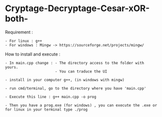 # Cryptage-Decryptage-Cesar-xOR-both-

Requirement :

    - For linux : g++
    - For windows : Mingw -> https://sourceforge.net/projects/mingw/

How to install and execute :

    - In main.cpp change : - The directory access to the folder with yours.
                           - You can traduce the UI
                           
    - install in your computer g++, (in windows with mingw) 
    
    - run cmd/terminal, go to the directory where you have 'main.cpp'
    
    - Execute this line : g++ main.cpp -o prog
    
    - Then you have a prog.exe (for windows) , you can execute the .exe or for linux in your terminal type ./prog
